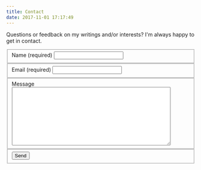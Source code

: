 ```yaml
---
title: Contact
date: 2017-11-01 17:17:49
---
```


Questions or feedback on my writings and/or interests? I'm always happy to get
in contact.

<form action="https://formspree.io/msanatan@gmail.com"
    method="POST"
    id="contact">
    <fieldset class="field">
        <label for="name">Name (required)</label>
        <input type="text" name="name" class="contact-text-input" required />
    </fieldset>
    <fieldset class="field">
        <label for="_replyto">Email (required)</label>
        <input type="email" name="_replyto" class="contact-text-input" required />
    </fieldset>
    <fieldset class="field">
        <label for="message">Message</label>
        <textarea name="message" cols="50" rows="10" class="contact-textarea" required></textarea>
    </fieldset>
    <fieldset class="field field-button">
        <input type="text" name="_gotcha" style="display:none" />
        <input type="hidden" name="_subject" value="Message via http://msanatan.com" />
        <input type="hidden" name="_next" value="/" />
        <input type="submit" class="contact-button" value="Send" />
    </fieldset>
</form>
